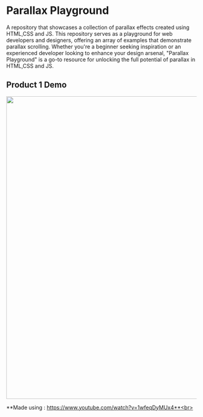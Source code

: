 # Parallax Playground

A  repository that showcases a collection of  parallax effects created using HTML,CSS and JS. This repository serves as a playground for web developers and designers, offering an array of examples that demonstrate parallax scrolling. Whether you're a beginner seeking inspiration or an experienced developer looking to enhance your design arsenal, "Parallax Playground" is a go-to resource for unlocking the full potential of parallax in HTML,CSS and JS.

## Product 1 Demo

<img src="https://github.com/NebulaTris/parallax_playground/assets/94922914/0f382184-23f4-4e6b-9c57-a7ec46acb985" width="800" ><br>

**Made using : https://www.youtube.com/watch?v=1wfeqDyMUx4**<br>
